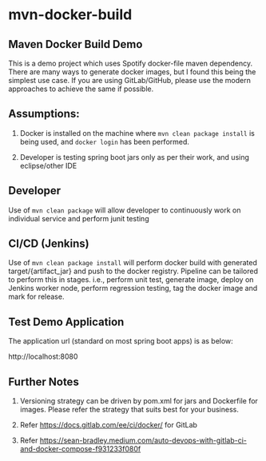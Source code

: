 # mvn-docker-build
## Maven Docker Build Demo

This is a demo project which uses Spotify docker-file maven dependency. There are many ways to generate docker images, but I found this being the simplest use case. If you are using GitLab/GitHub, please use the modern approaches to achieve the same if possible.

## Assumptions:

1. Docker is installed on the machine where `mvn clean package install` is being used, and `docker login` has been performed.

2. Developer is testing spring boot jars only as per their work, and using eclipse/other IDE

## Developer
Use of `mvn clean package` will allow developer to continuously work on individual service and perform junit testing


## CI/CD (Jenkins)
Use of `mvn clean package install` will perform docker build with generated target/{artifact_jar} and push to the docker registry. Pipeline can be tailored to perform this in stages. i.e., perform unit test, generate image, deploy on Jenkins worker node, perform regression testing, tag the docker image and mark for release.


## Test Demo Application
The application url (standard on most spring boot apps) is as below:

http://localhost:8080

## Further Notes
1. Versioning strategy can be driven by pom.xml for jars and Dockerfile for images. Please refer the strategy that suits best for your business.

2. Refer https://docs.gitlab.com/ee/ci/docker/ for GitLab

3. Refer https://sean-bradley.medium.com/auto-devops-with-gitlab-ci-and-docker-compose-f931233f080f
